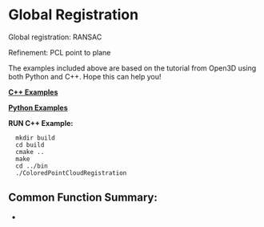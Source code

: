 # Global Registration
Global registration: RANSAC

Refinement: PCL point to plane

The examples included above are based on the tutorial from Open3D using both Python and C++. Hope this can help you! 

[**C++ Examples**](https://github.com/LYON-WANG/Learning_Open3D/blob/master/11_GlobalRegistration/src/GlobalRegistration.cpp)

[**Python Examples**]()

**RUN C++ Example:** 
```
  mkdir build
  cd build
  cmake ..
  make
  cd ../bin
  ./ColoredPointCloudRegistration
```

## Common Function Summary:
  - 
  ```
  ```
  